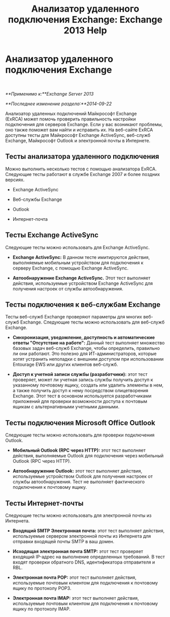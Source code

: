 ﻿---
title: 'Анализатор удаленного подключения Exchange: Exchange 2013 Help'
TOCTitle: Анализатор удаленного подключения Exchange
ms:assetid: dd26698e-d00c-47f5-a7aa-c3894fe86c75
ms:mtpsurl: https://technet.microsoft.com/ru-ru/library/Ff701693(v=EXCHG.150)
ms:contentKeyID: 50489205
ms.date: 04/30/2018
mtps_version: v=EXCHG.150
ms.translationtype: HT
---

# Анализатор удаленного подключения Exchange

 

_**Применимо к:**Exchange Server 2013_

_**Последнее изменение раздела:**2014-09-22_

Анализатор удаленных подключений Майкрософт Exchange (ExRCA) может помочь проверить правильность настройки подключения для серверов Exchange. Если у вас возникают проблемы, оно также поможет вам найти и исправить их. На веб-сайте ExRCA доступны тесты для Майкрософт Exchange ActiveSync, веб-служб Exchange, Майкрософт Outlook и электронной почты в Интернете.

## Тесты анализатора удаленного подключения

Можно выполнить несколько тестов с помощью анализатора ExRCA. Следующие тесты работают в службе Exchange 2007 и более поздних версиях.

  - Exchange ActiveSync

  - Веб-службы Exchange

  - Outlook

  - Интернет-почта

## Тесты Exchange ActiveSync

Следующие тесты можно использовать для Exchange ActiveSync.

  - **Exchange ActiveSync:** В данном тесте имитируются действия, выполняемые мобильным устройством для подключения к серверу Exchange, с помощью Exchange ActiveSync.

  - **Автообнаружение Exchange ActiveSync.** Этот тест выполняет действия, используемые устройством Exchange ActiveSync для получения настроек от службы автообнаружения.

## Тесты подключения к веб-службам Exchange

Тесты веб-служб Exchange проверяют параметры для многих веб-служб Exchange. Следующие тесты можно использовать для веб-служб Exchange.

  - **Синхронизация, уведомление, доступность и автоматические ответы "Отсутствие на работе":** Данный тест выполняет множество базовых задач веб-служб Exchange, чтобы определить, правильно ли они работают. Это полезно для ИТ-администраторов, которые хотят устранить неполадки с внешним доступом при использовании Entourage EWS или других клиентов веб-служб.

  - **Доступ к учетной записи службы (разработчики):** этот тест проверяет, может ли учетная запись службы получить доступ к указанному почтовому ящику, создать или удалить элементы в нем, а также получить доступ к нему посредством олицетворения Exchange. Этот тест в основном используется разработчиками приложений для проверки возможности доступа к почтовым ящикам с альтернативными учетными данными.

## Тесты подключения Microsoft Office Outlook

Следующие тесты можно использовать для проверки подключения Outlook.

  - **Мобильный Outlook (RPC через HTTP):** этот тест выполняет действия, выполняемые Outlook для подключения через мобильный Outlook (RPC через HTTP).

  - **Автообнаружение Outlook:** этот тест выполняет действия, используемые устройством Outlook для получения настроек от службы автообнаружения. Тест не выполняет фактического подключения к почтовому ящику.

## Тесты Интернет-почты

Следующие тесты можно использовать для электронной почты из Интернета.

  - **Входящий SMTP** **Электронная почта:** этот тест выполняет действия, используемые сервером электронной почты из Интернета для отправки входящей почты SMTP в ваш домен.

  - **Исходящая электронная почта SMTP:** этот тест проверяет входящий IP-адрес на выполнение определенных требований. В тест входят проверки обратного DNS, идентификатора отправителя и RBL.

  - **Электронная почта POP:** этот тест выполняет действия, используемые почтовым клиентом для подключения к почтовому ящику по протоколу POP3.

  - **Электронная почта IMAP:** этот тест выполняет действия, используемые почтовым клиентом для подключения к почтовому ящику по протоколу IMAP.

